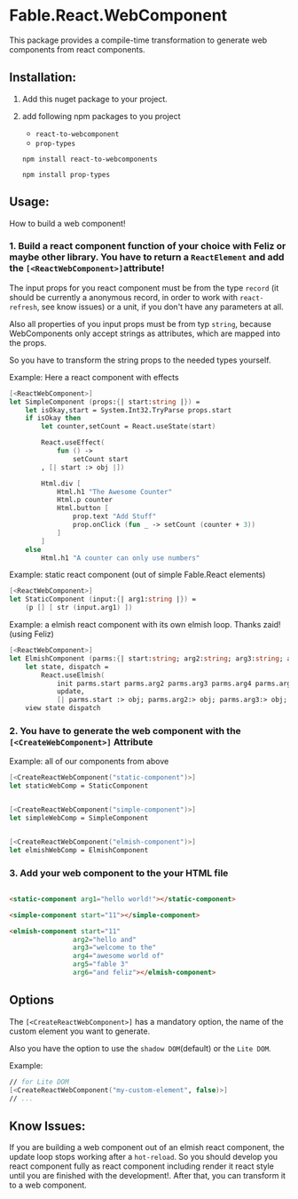 # Fable.React.WebComponent
This package provides a compile-time transformation to generate web components from react components.


## Installation:

1. Add this nuget package to your project.
2. add following npm packages to you project
    * ```react-to-webcomponent```
    * ```prop-types```
    
    ```
    npm install react-to-webcomponents

    npm install prop-types

    ```

## Usage:

How to build a web component!

### 1. Build a react component function of your choice with Feliz or maybe other library. You have to return a ```ReactElement``` and add the ```[<ReactWebComponent>]```attribute!

The input props for you react component must be from the type ```record``` (it should be currently a anonymous record, in order to work with ```react-refresh```, see know issues) or a unit, if you don't have any parameters at all.

Also all properties of you input props must be from typ ```string```, because WebComponents only accept strings as attributes, which are mapped into the props.

So you have to transform the string props to the needed types yourself.


Example: Here a react component with effects
```fsharp
[<ReactWebComponent>]
let SimpleComponent (props:{| start:string |}) =
    let isOkay,start = System.Int32.TryParse props.start
    if isOkay then
        let counter,setCount = React.useState(start)

        React.useEffect(
            fun () ->
                setCount start
        , [| start :> obj |])

        Html.div [
            Html.h1 "The Awesome Counter"
            Html.p counter
            Html.button [
                prop.text "Add Stuff"
                prop.onClick (fun _ -> setCount (counter + 3))
            ]
        ]
    else
        Html.h1 "A counter can only use numbers"

```

Example: static react component (out of simple Fable.React elements)
```fsharp
[<ReactWebComponent>]
let StaticComponent (input:{| arg1:string |}) =
    (p [] [ str (input.arg1) ])

```


Example: a elmish react component with its own elmish loop. Thanks zaid! (using Feliz)
```fsharp
[<ReactWebComponent>]
let ElmishComponent (parms:{| start:string; arg2:string; arg3:string; arg4:string; arg5:string; arg6:string |}) =
    let state, dispatch = 
        React.useElmish(
            init parms.start parms.arg2 parms.arg3 parms.arg4 parms.arg5 parms.arg6, 
            update, 
            [| parms.start :> obj; parms.arg2:> obj; parms.arg3:> obj; parms.arg4:> obj; parms.arg5:> obj |])
    view state dispatch

```

### 2. You have to generate the web component with the ```[<CreateWebComponent>]``` Attribute


Example: all of our components from above
```fsharp
[<CreateReactWebComponent("static-component")>]
let staticWebComp = StaticComponent


[<CreateReactWebComponent("simple-component")>]
let simpleWebComp = SimpleComponent


[<CreateReactWebComponent("elmish-component")>]
let elmishWebComp = ElmishComponent
```

### 3. Add your web component to the your HTML file
```html

<static-component arg1="hello world!"></static-component>

<simple-component start="11"></simple-component>

<elmish-component start="11"
                arg2="hello and"
                arg3="welcome to the"
                arg4="awesome world of"
                arg5="fable 3"
                arg6="and feliz"></elmish-component>

```

## Options


The ```[<CreateReactWebComponent>]``` has a mandatory option, the name of the custom element you want to generate.

Also you have the option to use the ```shadow DOM```(default) or the ```Lite DOM```.

Example:
```fsharp
// for Lite DOM
[<CreateReactWebComponent("my-custom-element", false)>]
// ...
```

## Know Issues:

If you are building a web component out of an elmish react component, the update loop stops working after a ```hot-reload```.
So you should develop you react component fully as react component including render it react style until you are finished with the development!. After that, you can transform it to a web component.

